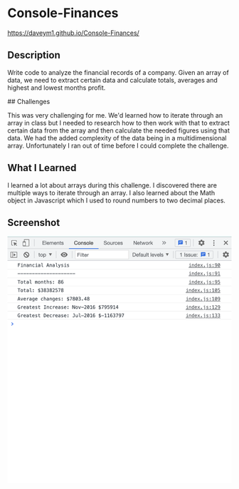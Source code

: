 # Console-Finances

https://daveym1.github.io/Console-Finances/

## Description

Write code to analyze the financial records of a company. Given an array of data, we need to extract certain data and calculate totals, averages and highest and lowest months profit.

## Challenges

This was very challenging for me. We'd learned how to iterate through an array in class but I needed to research how to then work with that to extract certain data from the array and then calculate the needed figures using that data. We had the added complexity of the data being in a multidimensional array. Unfortunately I ran out of time before I could complete the challenge.

## What I Learned 

I learned a lot about arrays during this challenge. I discovered there are multiple ways to iterate through an array. I also learned about the Math object in Javascript which I used to round numbers to two decimal places. 

## Screenshot

![Alt text](images/Screenshot%202022-11-14%20at%2022.05.49.png)